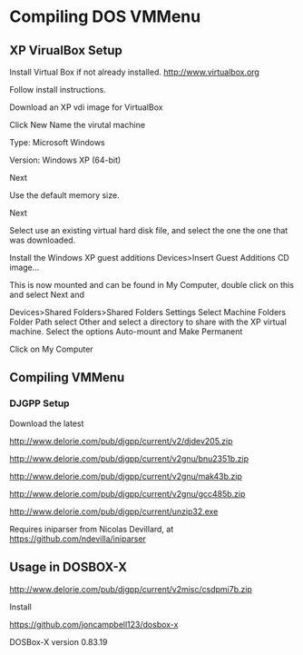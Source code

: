 # Compiling DOS VMMenu

## XP VirualBox Setup

Install Virtual Box if not already installed.
http://www.virtualbox.org


Follow install instructions.

Download an XP vdi image for VirtualBox

Click New
Name the virutal machine

Type: Microsoft Windows

Version: Windows XP (64-bit)

Next

Use the default memory size.

Next

Select use an existing virtual hard disk file, and select the one the one that was downloaded.


Install the Windows XP guest additions
Devices>Insert Guest Additions CD image...

This is now mounted and can be found in My Computer, double click on this and select Next and

Devices>Shared Folders>Shared Folders Settings
Select Machine Folders
Folder Path select Other and select a directory to share with
the XP virtual machine.
Select the options Auto-mount and Make Permanent

Click on My Computer


## Compiling VMMenu

### DJGPP Setup

Download the latest

http://www.delorie.com/pub/djgpp/current/v2/djdev205.zip

http://www.delorie.com/pub/djgpp/current/v2gnu/bnu2351b.zip

http://www.delorie.com/pub/djgpp/current/v2gnu/mak43b.zip

http://www.delorie.com/pub/djgpp/current/v2gnu/gcc485b.zip

http://www.delorie.com/pub/djgpp/current/unzip32.exe

Requires iniparser from Nicolas Devillard, at https://github.com/ndevilla/iniparser


## Usage in DOSBOX-X


http://www.delorie.com/pub/djgpp/current/v2misc/csdpmi7b.zip

Install

https://github.com/joncampbell123/dosbox-x

DOSBox-X version 0.83.19
